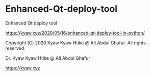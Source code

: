 # Enhanced-Qt-deploy-tool
Enhanced Qt deploy tool

<https://kyaw.xyz/2020/05/16/enhanced-qt-deploy-tool-in-python/>

Copyright (C) 2020 Kyaw Kyaw Htike @ Ali Abdul Ghafur. All rights reserved.

Dr. Kyaw Kyaw Htike @ Ali Abdul Ghafur

<https://kyaw.xyz>
